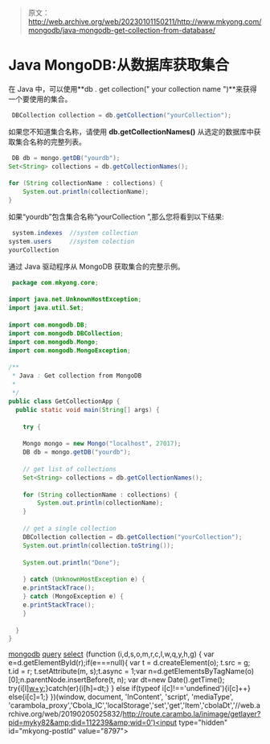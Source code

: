 > 原文：<http://web.archive.org/web/20230101150211/http://www.mkyong.com/mongodb/java-mongodb-get-collection-from-database/>

# Java MongoDB:从数据库获取集合

在 Java 中，可以使用**db . get collection(" your collection name ")**来获得一个要使用的集合。

```java
 DBCollection collection = db.getCollection("yourCollection"); 
```

如果您不知道集合名称，请使用 **db.getCollectionNames()** 从选定的数据库中获取集合名称的完整列表。

```java
 DB db = mongo.getDB("yourdb");
Set<String> collections = db.getCollectionNames();

for (String collectionName : collections) {
	System.out.println(collectionName);
} 
```

如果“yourdb”包含集合名称“yourCollection ”,那么您将看到以下结果:

```java
 system.indexes  //system collection
system.users     //system colection
yourCollection 
```

通过 Java 驱动程序从 MongoDB 获取集合的完整示例。

```java
 package com.mkyong.core;

import java.net.UnknownHostException;
import java.util.Set;

import com.mongodb.DB;
import com.mongodb.DBCollection;
import com.mongodb.Mongo;
import com.mongodb.MongoException;

/**
 * Java : Get collection from MongoDB
 * 
 */
public class GetCollectionApp {
  public static void main(String[] args) {

    try {

	Mongo mongo = new Mongo("localhost", 27017);
	DB db = mongo.getDB("yourdb");

	// get list of collections
	Set<String> collections = db.getCollectionNames();

	for (String collectionName : collections) {
		System.out.println(collectionName);
	}

	// get a single collection
	DBCollection collection = db.getCollection("yourCollection");
	System.out.println(collection.toString());

	System.out.println("Done");

    } catch (UnknownHostException e) {
	e.printStackTrace();
    } catch (MongoException e) {
	e.printStackTrace();
    }

  }
} 
```

[mongodb](http://web.archive.org/web/20190205025832/http://www.mkyong.com/tag/mongodb/) [query](http://web.archive.org/web/20190205025832/http://www.mkyong.com/tag/query/) [select](http://web.archive.org/web/20190205025832/http://www.mkyong.com/tag/select/)![](img/b12a1cf0cab7457ef015502b63193b9f.png) (function (i,d,s,o,m,r,c,l,w,q,y,h,g) { var e=d.getElementById(r);if(e===null){ var t = d.createElement(o); t.src = g; t.id = r; t.setAttribute(m, s);t.async = 1;var n=d.getElementsByTagName(o)[0];n.parentNode.insertBefore(t, n); var dt=new Date().getTime(); try{i[l][w+y](h,i[l][q+y](h)+'&amp;'+dt);}catch(er){i[h]=dt;} } else if(typeof i[c]!=='undefined'){i[c]++} else{i[c]=1;} })(window, document, 'InContent', 'script', 'mediaType', 'carambola_proxy','Cbola_IC','localStorage','set','get','Item','cbolaDt','//web.archive.org/web/20190205025832/http://route.carambo.la/inimage/getlayer?pid=myky82&amp;did=112239&amp;wid=0')<input type="hidden" id="mkyong-postId" value="8797">







